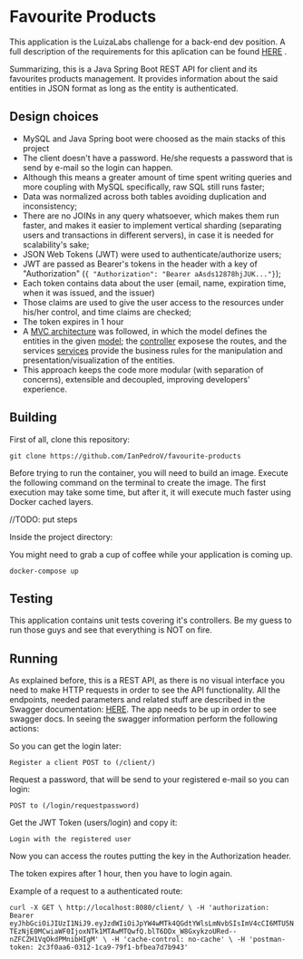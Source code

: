 # Favourite Products

This application is the LuizaLabs challenge for a back-end dev position.
A full description of the requirements for this aplication can be found [HERE](REQUIREMENTS-ELICITATION.md)
.

Summarizing, this is a Java Spring Boot REST API for client and its favourites products management. It provides information about the said entities in JSON format as long as the entity is authenticated.

## Design choices
* MySQL and Java Spring boot were choosed as the main stacks of this project
* The client doesn't have a password. He/she requests a password that is send by e-mail so the login can happen.
* Although this means a greater amount of time spent writing queries and more coupling with MySQL specifically, raw SQL still runs faster;
* Data was normalized across both tables avoiding duplication and inconsistency;
* There are no JOINs in any query whatsoever, which makes them run faster, and makes it easier to implement vertical sharding (separating users and transactions in different servers), in case it is needed for scalability's sake;
* JSON Web Tokens (JWT) were used to authenticate/authorize users;
* JWT are passed as Bearer's tokens in the header with a key of "Authorization" (`{ "Authorization": "Bearer aAsds12878hjJUK..."}`);
* Each token contains data about the user (email, name, expiration time, when it was issued, and the issuer)
* Those claims are used to give the user access to the resources under his/her control, and time claims are checked;
* The token expires in 1 hour
* A [MVC architecture](#project-structure) was followed, in which the model defines the entities in the given [model](./model); the [controller](./controller) exposese the routes, and the services [services](./services) provide the business rules for the manipulation and presentation/visualization of the entities.
* This approach keeps the code more modular (with separation of concerns), extensible and decoupled, improving developers' experience.


## Building

First of all, clone this repository:

`git clone https://github.com/IanPedroV/favourite-products`

Before trying to run the container, you will need to build an image.
Execute the following command on the terminal to create the image.
The first execution may take some time, but after it, it will execute much
faster using Docker cached layers.

//TODO: put steps

Inside the project directory:

You might need to grab a cup of coffee while your application is coming up.

`docker-compose up`

## Testing

This application contains unit tests covering it's controllers. Be my guess to run those guys and see that everything is NOT on fire.

## Running

As explained before, this is a REST API, as there is no visual interface you need to make HTTP requests in order to see the API functionality. All the endpoints, needed parameters and related stuff are described in the Swagger documentation: [HERE](http://localhost:8080/swagger-ui.html#). The app needs to be up in order to see swagger docs. In seeing the swagger information perform the following actions:

So you can get the login later:

`Register a client POST to (/client/)`

Request a password, that will be send to your registered e-mail so you can login:

`POST to (/login/requestpassword)`

Get the JWT Token (users/login) and copy it:

`Login with the registered user`

Now you can access the routes putting the key in the Authorization header.

The token expires after 1 hour, then you have to login again.

Example of a request to a authenticated route:

`curl -X GET \ http://localhost:8080/client/ \ -H 'authorization: Bearer eyJhbGciOiJIUzI1NiJ9.eyJzdWIiOiJpYW4wMTk4QGdtYWlsLmNvbSIsImV4cCI6MTU5NTEzNjE0MCwiaWF0IjoxNTk1MTAwMTQwfQ.blT6DDx_W8GxykzoURed--nZFCZH1VqOkdPMnibHIgM' \ -H 'cache-control: no-cache' \ -H 'postman-token: 2c3f0aa6-0312-1ca9-79f1-bfbea7d7b943'`
